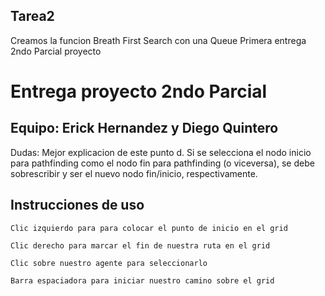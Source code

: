 ## Tarea2
Creamos la funcion Breath First Search con una Queue
Primera entrega 2ndo Parcial proyecto

# Entrega proyecto 2ndo Parcial

## Equipo: Erick Hernandez y Diego Quintero

Dudas:
Mejor explicacion de este punto
d. Si se selecciona el nodo inicio para pathfinding como el nodo fin para pathfinding (o
viceversa), se debe sobrescribir y ser el nuevo nodo fin/inicio, respectivamente.

## Instrucciones de uso 

```
Clic izquierdo para para colocar el punto de inicio en el grid

Clic derecho para marcar el fin de nuestra ruta en el grid

Clic sobre nuestro agente para seleccionarlo 

Barra espaciadora para iniciar nuestro camino sobre el grid
```

